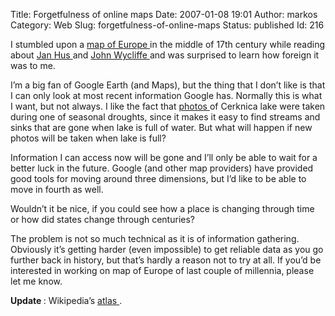 Title: Forgetfulness of online maps
Date: 2007-01-08 19:01
Author: markos
Category: Web
Slug: forgetfulness-of-online-maps
Status: published
Id: 216

<div>
 <p>
  I stumbled upon a
  <a href="http://en.wikipedia.org/wiki/Image:Europe_map_1648.PNG">
   map of Europe
  </a>
  in the middle of 17th century while reading about
  <a href="http://en.wikipedia.org/wiki/Jan_Hus">
   Jan Hus
  </a>
  and
  <a href="http://en.wikipedia.org/wiki/John_Wycliffe">
   John Wycliffe
  </a>
  and was surprised to learn how foreign it was to me.
 </p>
 <p>
  I’m a big fan of Google Earth (and Maps), but the thing that I don’t like is that I can only look at most recent information Google has. Normally this is what I want, but not always. I like the fact that
  <a href="http://maps.google.com/maps?f=q&amp;hl=en&amp;q=ljubljana&amp;ie=UTF8&amp;om=1&amp;z=14&amp;ll=45.762523,14.367714&amp;spn=0.029101,0.083685&amp;t=k&amp;iwloc=addr" title="Map of Cerknica lake">
   photos
  </a>
  of Cerknica lake were taken during one of seasonal droughts, since it makes it easy to find streams and sinks that are gone when lake is full of water. But what will happen if new photos will be taken when lake is full?
 </p>
 <p>
  Information I can access now will be gone and I’ll only be able to wait for a better luck in the future. Google (and other map providers) have provided good tools for moving around three dimensions, but I’d like to be able to move in fourth as well.
 </p>
 <p>
  Wouldn’t it be nice, if you could see how a place is changing through time or how did states change through centuries?
 </p>
 <p>
  The problem is not so much technical as it is of information gathering. Obviously it’s getting harder (even impossible) to get reliable data  as you go further back in history, but that’s hardly a reason not to try at all. If you’d be interested in working on map of Europe of last couple of millennia, please let me know.
 </p>
 <p>
  <strong>
   Update
  </strong>
  : Wikipedia’s
  <a href="http://commons.wikimedia.org/wiki/Atlas_of_world_history">
   atlas
  </a>
  .
 </p>
</div>
